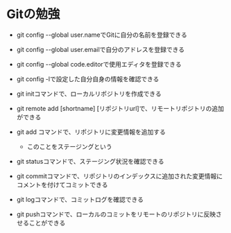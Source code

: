 # Gitの勉強
- git config --global user.nameでGitに自分の名前を登録できる
- git config --global user.emailで自分のアドレスを登録できる
- git config --global code.editorで使用エディタを登録できる
- git config -lで設定した自分自身の情報を確認できる

- git initコマンドで、ローカルリポジトリを作成できる
- git remote add [shortname] [リポジトリurl]で、リモートリポジトリの追加ができる

- git add コマンドで、リポジトリに変更情報を追加する
  - このことをステージングという
- git statusコマンドで、ステージング状況を確認できる

- git commitコマンドで、リポジトリのインデックスに追加された変更情報にコメントを付けてコミットできる
- git logコマンドで、コミットログを確認できる

- git pushコマンドで、ローカルのコミットをリモートのリポジトリに反映させることができる


